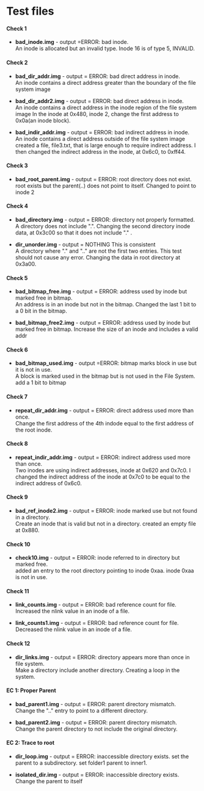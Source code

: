 # Test files

#### Check 1

- **bad_inode.img** - output =ERROR: bad inode.   
  An inode is allocated but an invalid type.
  Inode 16 is of type 5, INVALID.

#### Check 2

- **bad_dir_addr.img** - output = ERROR: bad direct address in inode.   
  An inode contains a direct address greater than the boundary of the file system image

- **bad_dir_addr2.img** - output = ERROR: bad direct address in inode.    
  An inode contains a direct address in the inode region of the file system image
    In the inode at 0x480, inode 2, change the first address to 0x0a(an inode block).

- **bad_indir_addr.img** - output = ERROR: bad indirect address in inode.   
  An inode contains a direct address outside of the file system image
  created a file, file3.txt, that is large enough to require indirect address.
  I then changed the indirect address in the inode, at 0x6c0, to 0xff44.

#### Check 3
- **bad_root_parent.img** - output = ERROR: root directory does not exist.    
  root exists but the parent(..) does not point to itself. Changed to point to inode 2

#### Check 4
- **bad_directory.img** - output = ERROR: directory not properly formatted.   
  A directory does not include ".".
  Changing the second directory inode data, at 0x3c00 so that it does not include "." .

- **dir_unorder.img** - output = NOTHING  This is consistent    
  A directory where "." and ".." are not the first two entries. This test should not cause any error.
  Changing the data in root directory at 0x3a00.

#### Check 5
- **bad_bitmap_free.img** - output = ERROR: address used by inode but marked free in bitmap.    
  An address is in an inode but not in the bitmap. Changed the last 1 bit to a 0 bit in the bitmap.

- **bad_bitmap_free2.img** - output = ERROR: address used by inode but marked free in bitmap.
  Increase the size of an inode and includes a valid addr

#### Check 6
- **bad_bitmap_used.img** - output =ERROR: bitmap marks block in use but it is not in use.    
  A block is marked used in the bitmap but is not used in the File System. add a 1 bit to bitmap

#### Check 7
- **repeat_dir_addr.img** - output = ERROR: direct address used more than once.   
  Change the first address of the 4th indode equal to the first address of the root inode.

#### Check 8
- **repeat_indir_addr.img** - output = ERROR: indirect address used more than once.   
  Two inodes are using indirect addresses, inode at 0x620 and 0x7c0. I changed the indirect address
  of the inode at 0x7c0 to be equal to the indirect address of 0x6c0.

#### Check 9
- **bad_ref_inode2.img** - output = ERROR: inode marked use but not found in a directory.   
Create an inode that is valid but not in a directory. created an empty file at 0x880.

#### Check 10
- **check10.img** - output = ERROR: inode referred to in directory but marked free.   
  added an entry to the root directory pointing to inode 0xaa. inode 0xaa is not in use.

#### Check 11
- **link_counts.img** - output = ERROR: bad reference count for file.   
Increased the nlink value in an inode of a file.

- **link_counts1.img** - output = ERROR: bad reference count for file.      
Decreased the nlink value in an inode of a file.

#### Check 12
- **dir_links.img** - output = ERROR: directory appears more than once in file system.    
Make a directory include another directory. Creating a loop in the system.

#### EC 1: Proper Parent
- **bad_parent1.img** - output = ERROR: parent directory mismatch.    
Change the ".." entry to point to a different directory.

- **bad_parent2.img** - output = ERROR: parent directory mismatch.    
Change the parent directory to not include the original directory.

#### EC 2: Trace to root
- **dir_loop.img** - output = ERROR: inaccessible directory exists.
set the parent to a subdirectory. set folder1 parent to inner1.

- **isolated_dir.img** - output = ERROR: inaccessible directory exists.
Change the parent to itself
